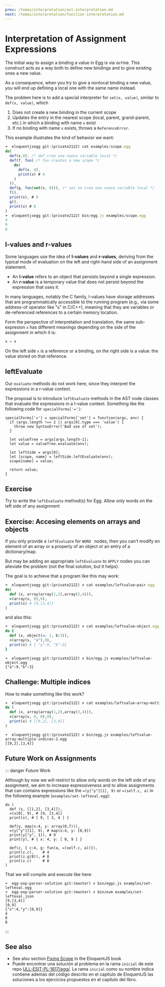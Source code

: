 ```yaml
---
prev: /temas/interpretation/ast-interpretation.md
next: /temas/interpretation/function-interpretation.md
---
```

# Interpretation of Assignment Expressions

The initial way to assign a binding a value in Egg is via `def`ine. 
This construct acts as a way both to define new bindings and to give existing ones a new value.

As a consequence, when you try to give a nonlocal binding a new value, you will end up defining a local one with the same name instead. 

The problem here is to add a special interpreter for `set(x, value)`, similar to `def(x, value)`, which

1. Does not create a new binding in the current scope
2. Updates the entry in the nearest scope (local, parent, grand-parent, etc.) in which a binding with name `x` exist
3. If no binding with name `x` exists, throws a `ReferenceError`.

This example illustrates the kind of behavior we want:

```js
➜  eloquentjsegg git:(private2122) cat examples/scope.egg 
do( 
  def(x,9), /* def crea una nueva variable local */
  def(f, fun( /* fun creates a new scope */
    do(
      def(x, 4), 
      print(x) # 4
    )
  )),
  def(g, fun(set(x, 8))), /* set no crea una nueva variable local */
  f(),
  print(x), # 9
  g(),
  print(x) # 8
)
➜  eloquentjsegg git:(private2122) bin/egg.js examples/scope.egg 
4
9
8
```

## l-values and r-values

Some languages use the idea of **l-values** and **r-values**, deriving from the typical mode of evaluation on the left and right-hand side of an assignment statement. 

* An **l-value** refers to an object that persists beyond a single expression. 
* An **r-value** is a temporary value that does not persist beyond the expression that uses it.

In many languages, notably the C family, l-values have storage addresses that are programmatically accessible to the running program (e.g., via some address-of operator like "`&`" in C/C++), meaning that they are variables or de-referenced references to a certain memory location. 

Form the perspective of interpretation and translation, the same sub-expresion `x` has different meanings depending on the side of the assignment in which it is:

```js
x = x
```
On the left side `x` is a reference or a binding, on the right side is a value: the value stored on that reference. 

## leftEvaluate  

Our `evaluate` methods do not work here, since they interpret the expressions in a r-value context.

The proposal is to introduce `leftEvaluate` methods in the AST node classes that evaluate the expressions in a l-value context. Something like the following code for `specialForms['=']`:

```js{10}
specialForms['='] = specialForms['set'] = function(args, env) { 
  if (args.length !== 2 || args[0].type === 'value') {
    throw new SyntaxError('Bad use of set');
  }

  let valueTree = args[args.length-1];
  let value = valueTree.evaluate(env);

  let leftSide = args[0];
  let [scope, name] = leftSide.leftEvaluate(env);
  scope[name] = value;

  return value;
}
```

## Exercise

Try to write the `leftEvaluate` method(s) for Egg. Allow only words on the left side of any assignment

## Exercise: Accesing elements on arrays and objects 


If you only provide a `leftEvaluate` for `WORD ` nodes, then you can't  modify en element of an array or a property of an object or an entry of a dictionary/map.

But may be adding an appropriate `leftEvaluate` to `APPLY` nodes you can alleviate the problem (not the final solution, but it helps).

The goal is to achieve that a program like this may work:

```ruby
➜  eloquentjsegg git:(private2122) ✗ cat examples/leftvalue-pair.egg        
do(
  def (x, array(array(1,2),array(3,4))),
  =(array(x, 0),9),
  print(x) # [9,[3,4]]
)
```
and also this:

```ruby
➜  eloquentjsegg git:(private2122) ✗ cat examples/leftvalue-object.egg                                          
do {
  def (x, object(a: 1, b:3)),
  =(array(x, "a"),9),
  print(x) # { "a":9, "b":3}
}
```

```                                                                                                  
➜  eloquentjsegg git:(private2122) ✗ bin/egg.js examples/leftvalue-object.egg 
{"a":9,"b":3}
```

## Challenge: Multiple indices

How to make something like this work?

```ruby
➜  eloquentjsegg git:(private2122) ✗ cat examples/leftvalue-array-multiple-indices-2.egg
do (
  def (x, array(array(1,2),array(3,4))),
  =(array(x, 0, 0),9),
  print(x) # [[9,2], [3,4]]
)
```                                                                                                                        

```
➜  eloquentjsegg git:(private2122) ✗ bin/egg.js examples/leftvalue-array-multiple-indices-2.egg 
[[9,2],[3,4]]
```

## Future Work on Assignments

::: danger Future Work

Although by now we will restrict to allow only words on the left side of any assignment, we aim to increase expressiveness and to allow assignments that can contains expressions like the `=(y["y"][1], 9)` or `=(self.c, a)` in the following example (`examples/set-lefteval.egg`):

```js{4}
do (
  def (x, [[1,2], [3,4]]),
  =(x[0], 9), # [9, [3,4]]
  print(x), # [ 9, [ 3, 4 ] ]
  
  def(y, map(x:4, y: array(0,7))),
  =(y["y"][1], 9), # map(x:4, y: [0,9])
  print(y["y", 1]), # 9
  print(y), # { x: 4, y: [ 0, 9 ] }

  def(z, { c:4, g: fun(a, =(self.c, a))}),
  print(z.c),    # 4
  print(z.g(8)), # 8
  print(z.c)     # 8
)
```

That we will compile and execute like here:

```
➜  egg-oop-parser-solution git:(master) ✗ bin/eggc.js examples/set-lefteval.egg
➜  egg-oop-parser-solution git:(master) ✗ bin/evm examples/set-lefteval.json   
[9,[3,4]]
[0,9]
{"x":4,"y":[0,9]}
4
8
8
```
::: 

## See also

* See also section [Fixing Scope](https://eloquentjavascript.net/12_language.html#i_Y9ZDMshYCQ) in the EloquentJS book
* Puede encontrar una solución al problema en la rama `inicial` de este repo [ULL-ESIT-PL-1617/egg/](https://github.com/ULL-ESIT-PL-1617/egg/tree/inicial). La rama `inicial` como su nombre indica contiene además del código  descrito en el capítulo de EloquentJS las soluciones a los ejercicios propuestos en el capítulo del libro.
